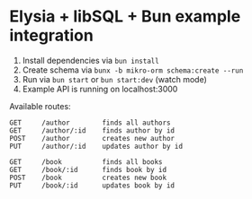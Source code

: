 # Elysia + libSQL + Bun example integration

1. Install dependencies via `bun install`
2. Create schema via `bunx -b mikro-orm schema:create --run`
3. Run via `bun start` or `bun start:dev` (watch mode)
4. Example API is running on localhost:3000

Available routes:

```
GET     /author        finds all authors
GET     /author/:id    finds author by id
POST    /author        creates new author
PUT     /author/:id    updates author by id
```

```
GET     /book          finds all books
GET     /book/:id      finds book by id
POST    /book          creates new book
PUT     /book/:id      updates book by id
```

